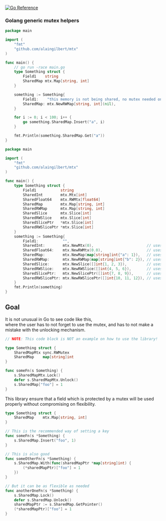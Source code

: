 [![Go Reference](https://pkg.go.dev/badge/github.com/alaingilbert/mtx.svg)](https://pkg.go.dev/github.com/alaingilbert/mtx)

### Golang generic mutex helpers

```go
package main

import (
    "fmt"
    "github.com/alaingilbert/mtx"
)

func main() {
    // go run -race main.go
    type Something struct {
        Field1    string
        SharedMap mtx.Map[string, int]
    }

    something := Something{
        Field1:    "this memory is not being shared, no mutex needed on Field1",
        SharedMap: mtx.NewRWMap[string, int](nil),
    }

    for i := 0; i < 100; i++ {
        go something.SharedMap.Insert("a", i)
    }

    fmt.Println(something.SharedMap.Get("a"))
}
```

```go
package main

import (
    "fmt"
    "github.com/alaingilbert/mtx"
)

func main() {
    type Something struct {
        Field1           string
        SharedInt        mtx.Mtx[int]
        SharedFloat64    mtx.RWMtx[float64]
        SharedMap        mtx.Map[string, int]
        SharedRWMap      mtx.Map[string, int]
        SharedSlice      mtx.Slice[int]
        SharedRWSlice    mtx.Slice[int]
		SharedSlicePtr   *mtx.Slice[int]
		SharedRWSlicePtr *mtx.Slice[int]
    }
    something := Something{
        Field1:           "",
        SharedInt:        mtx.NewMtx(0),                        // uses sync.Mutex
        SharedFloat64:    mtx.NewRWMtx(0.0),                    // uses sync.RWMutex
        SharedMap:        mtx.NewMap(map[string]int{"a": 1}),   // uses sync.Mutex
        SharedRWMap:      mtx.NewRWMap(map[string]int{"b": 2}), // uses sync.RWMutex
        SharedSlice:      mtx.NewSlice([]int{1, 2, 3}),         // uses sync.Mutex
        SharedRWSlice:    mtx.NewRWSlice([]int{4, 5, 6}),       // uses sync.RWMutex
		SharedSlicePtr:   mtx.NewSlicePtr([]int{7, 8, 9}),      // uses sync.Mutex
		SharedRWSlicePtr: mtx.NewRWSlicePtr([]int{10, 11, 12}), // uses sync.RWMutex
    }
    fmt.Println(something)
}
```

## Goal

It is not unusual in Go to see code like this,  
where the user has to not forget to use the mutex, and has to not make a mistake with the unlocking mechanism.
```go
// NOTE: This code block is NOT an example on how to use the library!

type Something struct {
    SharedMapMtx sync.RWMutex
    SharedMap    map[string]int
}

func someFn(s Something) {
    s.SharedMapMtx.Lock()
    defer s.SharedMapMtx.Unlock()
    s.SharedMap["foo"] = 1
}
```

This library ensure that a field which is protected by a mutex will be used properly without compromising on flexibility.
```go
type Something struct {
    SharedMap    mtx.Map[string, int]
}

// This is the recommended way of setting a key
func someFn(s *Something) {
    s.SharedMap.Insert("foo", 1)
}

// This is also good
func someOtherFn(s *Something) {
    s.SharedMap.With(func(sharedMapPtr *map[string]int) {
        (*sharedMapPtr)["foo"] = 1
    })
}

// But it can be as flexible as needed
func anotherOneFn(s *Something) {
    s.SharedMap.Lock()
    defer s.SharedMap.Unlock()
    sharedMapPtr := s.SharedMap.GetPointer()
    (*sharedMapPtr)["foo"] = 1
}
```